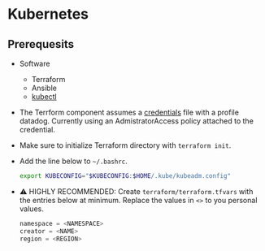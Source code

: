 # Kubernetes

## Prerequesits

- Software
  - Terraform
  - Ansible
  - [kubectl](https://kubernetes.io/docs/reference/kubectl/overview/)
- The Terrform component assumes a [credentials](https://docs.aws.amazon.com/cli/latest/userguide/cli-configure-files.html) file with a profile datadog. Currently using an AdmistratorAccess policy attached to the credential.
- Make sure to initialize Terraform directory with `terraform init`.
- Add the line below to `~/.bashrc`.

  ```bash
  export KUBECONFIG="$KUBECONFIG:$HOME/.kube/kubeadm.config"
  ```

- :warning: HIGHLY RECOMMENDED: Create `terraform/terraform.tfvars` with the entries below at minimum. Replace the values in `<>` to you personal values.

  ```terraform
  namespace = <NAMESPACE>
  creator = <NAME>
  region = <REGION>
  ```
